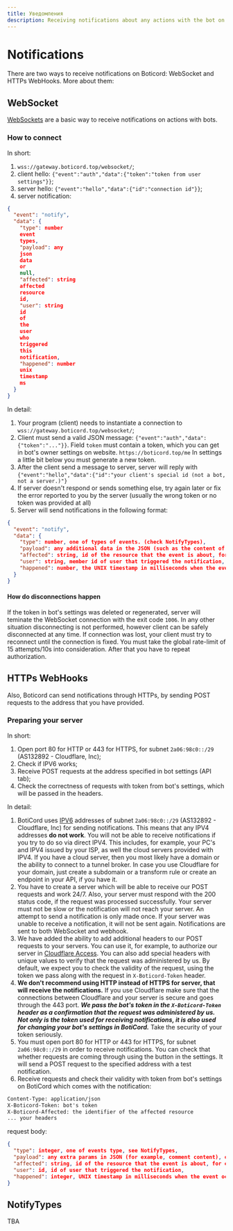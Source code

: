 ```yaml
---
title: Уведомления
description: Receiving notifications about any actions with the bot on BotiCord
---
```


# Notifications

There are two ways to receive notifications on Boticord: WebSocket and HTTPs WebHooks. More about them:

## WebSocket

[WebSockets](https://ru.wikipedia.org/wiki/WebSocket) are a basic way to receive notifications on actions with bots.

### How to connect

In short:

1. `wss://gateway.boticord.top/websocket/`;
2. client hello: `{"event":"auth","data":{"token":"token from user settings"}}`;
3. server hello: `{"event":"hello","data":{"id":"connection id"}}`;
4. server notification:

```json
{
  "event": "notify",
  "data": {
    "type": number
    event
    types,
    "payload": any
    json
    data
    or
    null,
    "affected": string
    affected
    resource
    id,
    "user": string
    id
    of
    the
    user
    who
    triggered
    this
    notification,
    "happened": number
    unix
    timestamp
    ms
  }
}
```

In detail:

1. Your program (client) needs to instantiate a connection to `wss://gateway.boticord.top/websocket/`;
2. Client must send a valid JSON message: `{"event":"auth","data":{"token":"..."}}`. Field `token` must contain a token, which you can get in bot's owner settings on website. `https://boticord.top/me` In settings a little bit below you must generate a new token.
3. After the client send a message to server, server will reply with `{"event":"hello","data":{"id":"your client's special id (not a bot, not a server.)"}`
4. If server doesn't respond or sends something else, try again later or fix the error reported to you by the server (usually the wrong token or no token was provided at all)
5. Server will send notifications in the following format:

```json
{
  "event": "notify",
  "data": {
    "type": number, one of types of events. (check NotifyTypes),
    "payload": any additional data in the JSON (such as the content of a comment), or null,
    "affected": string, id of the resource that the event is about, for example, id of a comment,
    "user": string, member id of user that triggered the notification,
    "happened": number, the UNIX timestamp in milliseconds when the event occurred
  }
}
```

#### How do disconnections happen

If the token in bot's settings was deleted or regenerated, server will teminate the WebSocket connection with the exit code `1006`. In any other situation disconnecting is not performed, however client can be safely disconnected at any time. If connection was lost, your client must try to reconnect until the connection is fixed. You must take the global rate-limit of 15 attempts/10s into consideration. After that you have to repeat authorization.

## HTTPs WebHooks

Also, Boticord can send notifications through HTTPs, by sending POST requests to the address that you have provided.

### Preparing your server

In short:

1. Open port 80 for HTTP or 443 for HTTPS, for subnet `2a06:98c0::/29` (AS132892 - Cloudflare, Inc);
2. Check if IPV6 works;
3. Receive POST requests at the address specified in bot settings (API tab);
4. Check the correctness of requests with token from bot's settings, which will be passed in the headers.

In detail:

1. BotiCord uses [IPV6](https://habr.com/ru/company/droider/blog/568778/) addresses of subnet `2a06:98c0::/29` (AS132892 - Cloudflare, Inc) for sending notifications. This means that any IPV4 addresses **do not work**. You will not be able to receive notifications if you try to do so via direct IPV4. This includes, for example, your PC's and IPV4 issued by your ISP, as well the cloud servers provided with IPV4. If you have a cloud server, then you most likely have a domain or the ability to connect to a tunnel broker. In case you use Cloudflare for your domain, just create a subdomain or a transform rule or create an endpoint in your API, if you have it.
2. You have to create a server which will be able to receive our POST requests and work 24/7. Also, your server must respond with the 200 status code, if the request was processed successfully. Your server must not be slow or the notification will not reach your server. An attempt to send a notification is only made once. If your server was unable to receive a notification, it will not be sent again. Notifications are sent to both WebSocket and webhook.
3. We have added the ability to add additional headers to our POST requests to your servers. You can use it, for example, to authorize our server in [Cloudflare Access](https://www.cloudflare.com/products/zero-trust/access/). You can also add special headers with unique values to verify that the request was administered by us. By default, we expect you to check the validity of the request, using the token we pass along with the request in `X-Boticord-Token` header.
4. **We don't recommend using HTTP instead of HTTPS for server, that will receive the notifications.** If you use Cloudflare make sure that the connections between Cloudflare and your server is secure and goes through the 443 port. ***We pass the bot's token in the `X-Boticord-Token` header as a confirmation that the request was administered by us. ***Not only is the token used for receiving notifications, it is also used for changing your bot's settings in BotiCord.****** Take the security of your token seriously.
5. You must open port 80 for HTTP or 443 for HTTPS, for subnet `2a06:98c0::/29` in order to receive notifications. You can check that whether requests are coming through using the button in the settings. It will send a POST request to the specified address with a test notification.
6. Receive requests and check their validity with token from bot's settings on BotiCord which comes with the notification:

```txt
Content-Type: application/json
X-Boticord-Token: bot's token
X-Boticord-Affected: the identifier of the affected resource
... your headers
```

request body:

```json
{
  "type": integer, one of events type, see NotifyTypes,
  "payload": any extra params in JSON (for example, comment content), or null, or property is empty,
  "affected": string, id of the resource that the event is about, for example, id of comment,
  "user": id, id of user that triggered the notification,
  "happened": integer, UNIX timestamp in milliseconds when the event occured
}
```

## NotifyTypes

TBA

